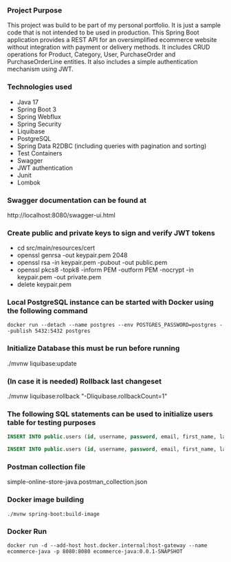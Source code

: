 ### Project Purpose
This project was build to be part of my personal portfolio. It is just a sample code that is not intended to be used in production.
This Spring Boot application provides a REST API for an oversimplified ecommerce website without integration with payment or delivery methods.
It includes CRUD operations for Product, Category, User, PurchaseOrder and PurchaseOrderLine entities. It also includes a simple authentication mechanism using JWT.

### Technologies used
* Java 17
* Spring Boot 3
* Spring Webflux
* Spring Security
* Liquibase
* PostgreSQL
* Spring Data R2DBC (including queries with pagination and sorting)
* Test Containers
* Swagger
* JWT authentication
* Junit
* Lombok

### Swagger documentation can be found at 
http://localhost:8080/swagger-ui.html

### Create public and private keys to sign and verify JWT tokens
* cd src/main/resources/cert
* openssl genrsa -out keypair.pem 2048
* openssl rsa -in keypair.pem -pubout -out public.pem
* openssl pkcs8 -topk8 -inform PEM -outform PEM -nocrypt -in keypair.pem -out private.pem
* delete keypair.pem

### Local PostgreSQL instance can be started with Docker using the following command
``` shell
docker run --detach --name postgres --env POSTGRES_PASSWORD=postgres --publish 5432:5432 postgres
``` 
### Initialize Database this must be run before running
./mvnw liquibase:update

### (In case it is needed) Rollback last changeset
./mvnw liquibase:rollback "-Dliquibase.rollbackCount=1"

### The following SQL statements can be used to initialize users table for testing purposes
``` sql
INSERT INTO public.users (id, username, password, email, first_name, last_name, active, locked, authorities, created_at) VALUES ('b95c3787-1194-4a3e-a1dc-3cf41e23b77b', 'alejandrohierro', '$2a$10$x4bdKaA3brH9qQAkQCo0pOWEUJgvK7c/2HnPrcOra4pmA0b1oFgca', 'alejandrohierro@gmail.com', 'Alejandro', 'Hierro', true, false, '["ROLE_USER"]', '2023-01-06 18:46:48.857729');

INSERT INTO public.users (id, username, password, email, first_name, last_name, active, locked, authorities, created_at) VALUES ('130b1b88-5850-4d25-b81f-786925d09ab7', 'admin', '$2a$10$7EVF8hBxswNOWMPfpIImruKVkUbNcL51KK.TueUqUPjnfdAghhJmC', 'admin@gmail.com', 'Alejandro', 'Admin', true, false, '["ROLE_ADMIN"]', '2023-01-06 18:47:26.046147');
```

### Postman collection file
simple-online-store-java.postman_collection.json

### Docker image building
``` shell
./mvnw spring-boot:build-image
``` 
### Docker Run

``` shell
docker run -d --add-host host.docker.internal:host-gateway --name ecommerce-java -p 8080:8080 ecommerce-java:0.0.1-SNAPSHOT
``` 